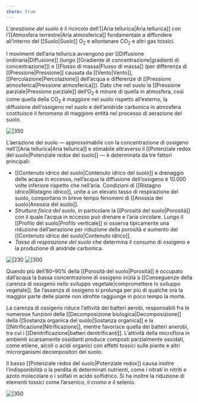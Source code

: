 ```yaml
---
share: true
---
```

L’*areazione del suolo* è il ricircolo dell’[[Aria tellurica|Aria tellurica]] con l’[[Atmosfera terrestre|Aria atmosferica]] fondamentale a diffondere all’interno del [[Suolo|Suolo]] O<sub>2</sub> e allontanare CO<sub>2</sub> e altri gas tossici.

I movimenti dell’aria tellurica avvengono per [[Diffusione ordinaria|Diffusione]] (lungo [[Gradiente di concentrazione|gradienti di concentrazione]]) e [[Flusso di massa|Flusso di massa]] (per differenza di [[Pressione|Pressione]] causata da [[Vento|Vento]], [[Percolazione|Percolazione]] dell’acqua e differenze di [[Pressione atmosferica|Pressione atmosferica]]).
Dato che nel suolo la [[Pressione parziale|Pressione parziale]] dell’O<sub>2</sub> è minore di quella in atmosfera, così come quella della CO<sub>2</sub> è maggiore nel suolo rispetto all’esterno, la diffusione dell’ossigeno nel suolo e dell’anidride carbonica in atmosfera costituisce il fenomeno di maggiore entità nel processo di aerazione del suolo.

![|350](8004bf69f3f8b139133d06de9382e92d_MD5%201.png)

L’aerazione del suolo — approssimabile con la concentrazione di ossigeno nell’[[Aria tellurica|Aria tellurica]] e stimabile attraverso il [[Potenziale redox del suolo|Potenziale redox del suolo]] — è determinata da tre fattori principali:
- [[Contenuto idrico del suolo|Contenuto idrico del suolo]] e drenaggio delle acque in eccesso, nell’acqua la diffusione dell’ossigeno è 10.000 volte inferiore rispetto che nell’aria. Condizioni di [[Ristagno idrico|Ristagno idrico]], unite a un elevato tasso di respirazione del suolo, comportano in breve tempo fenomeni di [[Anossia del suolo|Anossia del suolo]].
- *Struttura fisica del suolo*, in particolare la [[Porosità del suolo|Porosità]] con il quale l’acqua in eccesso può drenare e l’aria circolare. Lungo il [[Profilo del suolo|Profilo verticale]] si osserva tipicamente una riduzione dell’aerazione per riduzione della porosità e aumento del [[Contenuto idrico del suolo|Contenuto idrico]].
- *Tasso di respirazione del suolo* che determina il consumo di ossigeno e la produzione di anidride carbonica.

![|230](bbc9f3c7e63931ace30621b8dad5e652_MD5%201.png)
![|300](e3c24b307696f7752c909e076125fd6d_MD5%201.png)

Quando più dell’80–90% della [[Porosità del suolo|Porosità]] è occupato dall’acqua la bassa concentrazione di ossigeno inizia a [[Conseguenze della carenza di ossigeno nello sviluppo vegetale|compromettere lo sviluppo vegetale]].
Se l’assenza di ossigeno si prolunga per più di qualche ora la maggior parte delle piante non idrofite raggiunge in poco tempo la morte.

La carenza di ossigeno riduce l’attività dei batteri aerobi, responsabili fra le numerose funzioni della [[Decomposizione biologica|Decomposizione]] della [[Sostanza organica del suolo|Sostanza organica]] e la [[Nitrificazione|Nitrificazione]], mentre favorisce quella dei batteri anerobi, tra cui i [[Denitrificazione|batteri denitrificanti]].
L’attività della microflora in ambienti scarsamente ossidanti produce composti parzialmente ossidati, come etilene, alcoli o acidi organici con effetti tossici sulle piante e altri microrganismi decompositori del suolo.

Il basso [[Potenziale redox del suolo|Potenziale redox]] causa inoltre l’indisponibilità o la perdita di determinati nutrienti, come i nitrati in nitriti e azoto molecolare o i solfati in acido solfidrico.
Si ha inoltre la riduzione di elementi tossici come l’arsenico, il cromo e il selenio.

![|350](3c881cac49cf8a16dcce04bc4fc3f3f3_MD5%201.png)